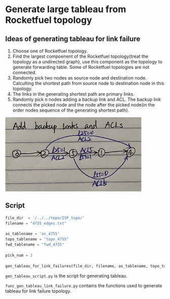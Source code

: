 # Generate large tableau from Rocketfuel topology

## Ideas of generating tableau for link failure

1. Choose one of Rocketfuel topology.
2. Find the largest compoenent of the Rocketfuel topology(treat the topology as a undirected graph), use this component as the topology to generate forwarding table. Some of Rocketfuel topologies are not connected. 
3. Randomly pick two nodes as source node and destination node. Calculting the shortest path from source node to destination node in this topology. 
4. The links in the generating shortest path are primary links. 
5. Randomly pick n nodes adding a backup link and ACL. The backup link connects the picked node and the node after the picked node(in the order nodes sequence of the generating shortest path).

![add_backup](figures/add_backup.png)

## Script

```python
file_dir  = '/../../topo/ISP_topo/'
filename = "4755_edges.txt"

as_tablename = 'as_4755'
topo_tablename = "topo_4755"
fwd_tablename = "fwd_4755"

pick_num = 2

gen_tableau_for_link_failures(file_dir, filename, as_tablename, topo_tablename, fwd_tablename, pick_num)

```

`gen_tableau_script.py` is the script for generating tableau.

`func_gen_tableau_link_failure.py` contains the functions used to generate tableau for link failure topology.